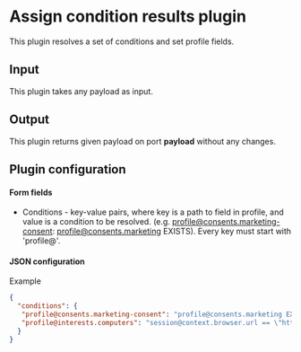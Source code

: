 # Assign condition results plugin

This plugin resolves a set of conditions and set profile fields.

## Input

This plugin takes any payload as input.

## Output

This plugin returns given payload on port **payload** without any changes.

## Plugin configuration

#### Form fields

- Conditions - key-value pairs, where key is a path to field in profile, and value is a condition to be resolved. 
  (e.g. profile@consents.marketing-consent: profile@consents.marketing EXISTS). Every key must start with 'profile@'.

#### JSON configuration

Example

```json
{
  "conditions": {
   "profile@consents.marketing-consent": "profile@consents.marketing EXISTS",
   "profile@interests.computers": "session@context.browser.url == \"http://computers.com\""
  }
}
```